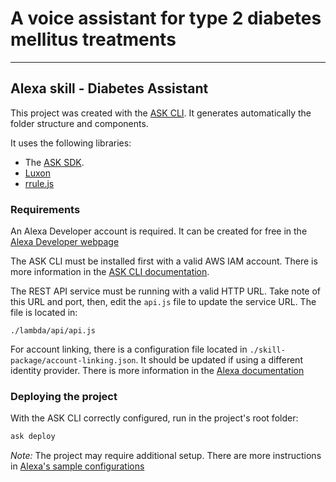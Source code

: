 # A voice assistant for type 2 diabetes mellitus treatments

---

## Alexa skill - Diabetes Assistant

This project was created with the [ASK CLI](https://github.com/alexa/ask-cli). It generates automatically the folder structure and components.

It uses the following libraries:
 
 - The [ASK SDK](https://www.npmjs.com/package/aws-sdk). 
 - [Luxon](https://github.com/moment/luxon)
 - [rrule.js](https://github.com/jakubroztocil/rrule)

### Requirements

An Alexa Developer account is required. It can be created for free in the [Alexa Developer webpage](https://developer.amazon.com/en-GB/alexa)

The ASK CLI must be installed first with a valid AWS IAM account. There is more information in the [ASK CLI documentation](https://developer.amazon.com/en-US/docs/alexa/smapi/quick-start-alexa-skills-kit-command-line-interface.html).

The REST API service must be running with a valid HTTP URL. Take note of this URL and port, then, edit the `api.js` file to update the service URL. The file is located in:

```
./lambda/api/api.js
```

For account linking, there is a configuration file located in `./skill-package/account-linking.json`. It should be updated if using a different identity provider. There is more information in the [Alexa documentation](https://developer.amazon.com/en-US/docs/alexa/account-linking/configure-authorization-code-grant.html)

### Deploying the project

With the ASK CLI correctly configured, run in the project's root folder:

```bash
ask deploy
```

_Note:_ The project may require additional setup. There are more instructions in [Alexa's sample configurations](https://github.com/alexa/alexa-cookbook/blob/master/guides/cli/cli-hosted.md) 
